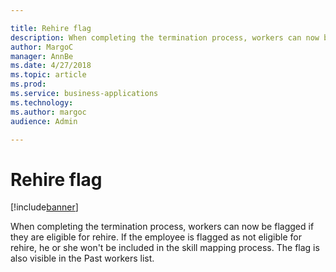 ```yaml
---

title: Rehire flag
description: When completing the termination process, workers can now be flagged if they are eligible for rehire.
author: MargoC
manager: AnnBe
ms.date: 4/27/2018
ms.topic: article
ms.prod: 
ms.service: business-applications
ms.technology: 
ms.author: margoc
audience: Admin

---
```

#  Rehire flag




[!include[banner](../../../includes/banner.md)]

When completing the termination process, workers can now be flagged if they are
eligible for rehire. If the employee is flagged as not eligible for rehire, he
or she won't be included in the skill mapping process. The flag is also visible
in the Past workers list.
